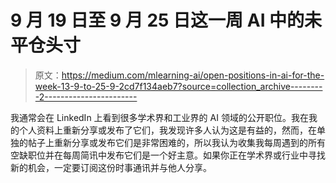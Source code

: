 # 9 月 19 日至 9 月 25 日这一周 AI 中的未平仓头寸

> 原文：<https://medium.com/mlearning-ai/open-positions-in-ai-for-the-week-13-9-to-25-9-2cd7f134aeb7?source=collection_archive---------2----------------------->

我通常会在 LinkedIn 上看到很多学术界和工业界的 AI 领域的公开职位。我在我的个人资料上重新分享或发布了它们，我发现许多人认为这是有益的，然而，在单独的帖子上重新分享或发布它们是非常困难的，所以我认为收集我每周遇到的所有空缺职位并在每周简讯中发布它们是一个好主意。如果你正在学术界或行业中寻找新的机会，一定要订阅这份时事通讯并与他人分享。